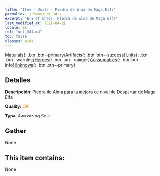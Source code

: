 ```yaml
---
title: "Item - Units - Piedra de Alma de Maga Elfa"
permalink: /Items/unt_343/
excerpt: "Era of Chaos  Piedra de Alma de Maga Elfa"
last_modified_at: 2021-04-21
locale: es
ref: "unt_343.md"
toc: false
classes: wide
---
```

 [Materials](/es/Items/){: .btn .btn--primary}[Artifacts](/es/Items/Artifacts/){: .btn .btn--success}[Units](/es/Items/Units/){: .btn .btn--warning}[Heroes](/es/Items/Heroes/){: .btn .btn--danger}[Consumables](/es/Items/Consumables/){: .btn .btn--info}[Unknown](/es/Items/Unknown/){: .btn .btn--primary}

## Detalles
 **Descripción:** Piedra de Alma para la mejora de nivel de Despertar de Maga Elfa

 **Quality:** <span style="color: #FF8C00">OK</span>

 **Type:** Awakening Soul

## Gather

  None

## This item contains:

  None

